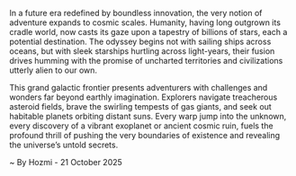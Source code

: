 
In a future era redefined by boundless innovation, the very notion of adventure expands to cosmic scales. Humanity, having long outgrown its cradle world, now casts its gaze upon a tapestry of billions of stars, each a potential destination. The odyssey begins not with sailing ships across oceans, but with sleek starships hurtling across light-years, their fusion drives humming with the promise of uncharted territories and civilizations utterly alien to our own.

This grand galactic frontier presents adventurers with challenges and wonders far beyond earthly imagination. Explorers navigate treacherous asteroid fields, brave the swirling tempests of gas giants, and seek out habitable planets orbiting distant suns. Every warp jump into the unknown, every discovery of a vibrant exoplanet or ancient cosmic ruin, fuels the profound thrill of pushing the very boundaries of existence and revealing the universe’s untold secrets.

~ By Hozmi - 21 October 2025
